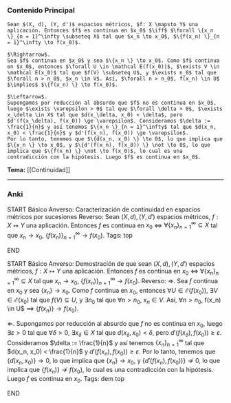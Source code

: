### Contenido Principal

```ad-proposition
Sean $(X, d), (Y, d')$ espacios métricos, $f: X \mapsto Y$ una aplicación. Entonces $f$ es continua en $x_0$ $\iff$ $\forall \{x_n \}_{n = 1}^\infty \subseteq X$ tal que $x_n \to x_0$, $\{f(x_n) \}_{n = 1}^\infty \to f(x_0)$.
```

```ad-proof
$\Rightarrow$.
Sea $f$ continua en $x_0$ y sea $\{x_n \} \to x_0$. Como $f$ continua en $x_0$, entonces $\forall U \in \mathcal E(f(x_0))$, $\exists V \in \mathcal E(x_0)$ tal que $f(V) \subseteq U$, y $\exists n_0$ tal que $\forall n > n_0$, $x_n \in V$. Así, $\forall n > n_0$, f(x_n) \in U$ $\implies$ $\{f(x_n) \} \to f(x_0)$.

$\Leftarrow$.
Supongamos por reducción al absurdo que $f$ no es continua en $x_0$, luego $\exists \varepsilon > 0$ tal que $\forall \delta > 0$, $\exists x_\delta \in X$ tal que $d(x_\delta, x_0) < \delta$, pero $d'(f(x_\delta), f(x_0)) \ge \varepsilon$. Consideramos $\delta := \frac{1}{n}$ y así tenemos $\{x_n \}_{n = 1}^\infty$ tal que $d(x_n, x_0) < \frac{1}{n}$ y $d'(f(x_n), f(x_0)) \ge \varepsilon$.
Por lo tanto, tenemos que $\{d(x_n, x_0) \} \to 0$, lo que implica que $\{x_n \} \to x_0$, y $\{d'(f(x_n), f(x_0)) \} \not \to 0$, lo que implica que $\{f(x_n) \} \not \to f(x_0)$, lo cual es una contradicción con la hipótesis. Luego $f$ es continua en $x_0$.
```

**Tema:** [[Continuidad]]

---
### Anki

START
Básico
Anverso: Caracterización de continuidad en espacios métricos por sucesiones
Reverso: Sean $(X, d), (Y, d')$ espacios métricos, $f: X \mapsto Y$ una aplicación. Entonces $f$ es continua en $x_0$ $\iff$ $\forall \{x_n \}_{n = 1}^\infty \subseteq X$ tal que $x_n \to x_0$, $\{f(x_n) \}_{n = 1}^\infty \to f(x_0)$.
Tags: top
<!--ID: 1730228001616-->
END

START
Básico
Anverso: Demostración de que sean $(X, d), (Y, d')$ espacios métricos, $f: X \mapsto Y$ una aplicación. Entonces $f$ es continua en $x_0$ $\iff$ $\forall \{x_n \}_{n = 1}^\infty \subseteq X$ tal que $x_n \to x_0$, $\{f(x_n) \}_{n = 1}^\infty \to f(x_0)$.
Reverso: $\Rightarrow$.
Sea $f$ continua en $x_0$ y sea $\{x_n \} \to x_0$. Como $f$ continua en $x_0$, entonces $\forall U \in \mathcal E(f(x_0))$, $\exists V \in \mathcal E(x_0)$ tal que $f(V) \subseteq U$, y $\exists n_0$ tal que $\forall n > n_0$, $x_n \in V$. Así, $\forall n > n_0$, f(x_n) \in U$ $\implies$ $\{f(x_n) \} \to f(x_0)$.

$\Leftarrow$.
Supongamos por reducción al absurdo que $f$ no es continua en $x_0$, luego $\exists \varepsilon > 0$ tal que $\forall \delta > 0$, $\exists x_\delta \in X$ tal que $d(x_\delta, x_0) < \delta$, pero $d'(f(x_\delta), f(x_0)) \ge \varepsilon$. Consideramos $\delta := \frac{1}{n}$ y así tenemos $\{x_n \}_{n = 1}^\infty$ tal que $d(x_n, x_0) < \frac{1}{n}$ y $d'(f(x_n), f(x_0)) \ge \varepsilon$.
Por lo tanto, tenemos que $\{d(x_n, x_0) \} \to 0$, lo que implica que $\{x_n \} \to x_0$, y $\{d'(f(x_n), f(x_0)) \} \not \to 0$, lo que implica que $\{f(x_n) \} \not \to f(x_0)$, lo cual es una contradicción con la hipótesis. Luego $f$ es continua en $x_0$.
Tags: dem top
<!--ID: 1730228001618-->
END

